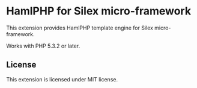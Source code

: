 # HamlPHP for Silex micro-framework

This extension provides HamlPHP template engine for Silex micro-framework.

Works with PHP 5.3.2 or later.

## License

This extension is licensed under MIT license.
